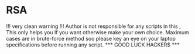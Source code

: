 # RSA
!!! very clean warning !!!
Author is not responsible for any scripts in this , This only helps you If you want otherwise make your own choice.
Maximum cases are in brute-force method soo please key an eye on your laptop specifications before running any script.
*** GOOD LUCK HACKER$ ***
